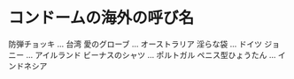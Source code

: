 # コンドームの海外の呼び名
 防弾チョッキ … 台湾
 愛のグローブ … オーストラリア
 淫らな袋 … ドイツ
 ジョニー … アイルランド
 ビーナスのシャツ … ポルトガル
 ペニス型ひょうたん … インドネシア
